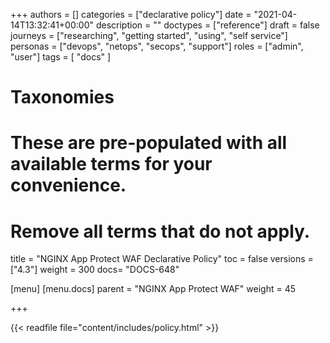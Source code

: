 +++
authors = []
categories = ["declarative policy"]
date = "2021-04-14T13:32:41+00:00"
description = ""
doctypes = ["reference"]
draft = false
journeys = ["researching", "getting started", "using", "self service"]
personas = ["devops", "netops", "secops", "support"]
roles = ["admin", "user"]
tags = [ "docs" ]
# Taxonomies
# These are pre-populated with all available terms for your convenience.
# Remove all terms that do not apply.
title = "NGINX App Protect WAF Declarative Policy"
toc = false
versions = ["4.3"]
weight = 300
docs= "DOCS-648"

[menu]
  [menu.docs]
    parent = "NGINX App Protect WAF"
    weight = 45

+++

{{< readfile file="content/includes/policy.html" >}}
